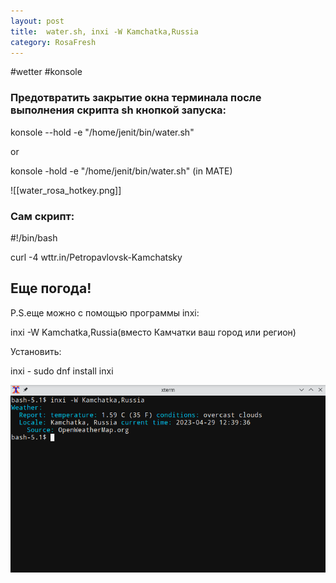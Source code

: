 ```yaml
---
layout: post
title:  water.sh, inxi -W Kamchatka,Russia
category: RosaFresh
---
```


#wetter #konsole

### Предотвратить закрытие окна терминала после выполнения скрипта sh кнопкой запуска:

konsole --hold -e "/home/jenit/bin/water.sh"

or

konsole -hold -e "/home/jenit/bin/water.sh" (in MATE)

![[water_rosa_hotkey.png]]

### Сам скрипт:

 #!/bin/bash

 curl -4 wttr.in/Petropavlovsk-Kamchatsky

## Еще погода!

 P.S.еще можно с помощью программы inxi:
 
inxi -W Kamchatka,Russia(вместо Камчатки ваш город или регион)

Установить:

 inxi - sudo dnf install inxi

 ![water](/img/inxi-W.png)
